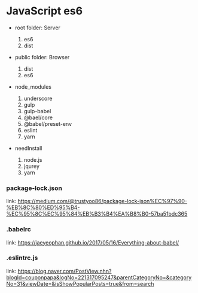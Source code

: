 # JavaScript es6

-   root folder: Server
    1. es6
    2. dist
-   public folder: Browser
    1. dist
    2. es6
-   node_modules

    1. underscore
    2. gulp
    3. gulp-babel
    4. @bael/core
    5. @babel/preset-env
    6. eslint
    7. yarn

-   needInstall
    1. node.js
    2. jqurey
    3. yarn

### package-lock.json

link: https://medium.com/@trustyoo86/package-lock-json%EC%97%90-%EB%8C%80%ED%95%B4-%EC%95%8C%EC%95%84%EB%B3%B4%EA%B8%B0-57ba51bdc365

### .babelrc

link: https://jaeyeophan.github.io/2017/05/16/Everything-about-babel/

### .eslintrc.js

link: https://blog.naver.com/PostView.nhn?blogId=couponpapa&logNo=221317095247&parentCategoryNo=&categoryNo=31&viewDate=&isShowPopularPosts=true&from=search
